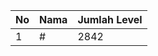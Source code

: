 | No | Nama            | Jumlah Level |
|----|-----------------|--------------|
| 1  | #    |    2842        |
